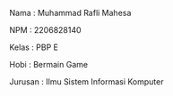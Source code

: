 Nama : Muhammad Rafli Mahesa

NPM : 2206828140

Kelas : PBP E

Hobi  : Bermain Game

Jurusan : Ilmu Sistem Informasi Komputer
